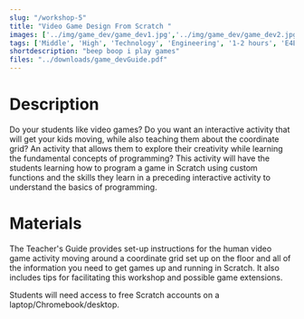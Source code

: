 ```yaml
---
slug: "/workshop-5"
title: "Video Game Design From Scratch "
images: ['../img/game_dev/game_dev1.jpg','../img/game_dev/game_dev2.jpg','../img/game_dev/game_dev3.jpg','../img/game_dev/game_dev4.jpg', ]
tags: ['Middle', 'High', 'Technology', 'Engineering', '1-2 hours', 'E4E']
shortdescription: "beep boop i play games"
files: "../downloads/game_devGuide.pdf"
---
```


# Description 
Do your students like video games? Do you want an interactive activity that will get your kids moving, while also teaching them about the coordinate grid? An activity that allows them to explore their creativity while learning the fundamental concepts of programming? This activity will have the students learning how to program a game in Scratch using custom functions and the skills they learn in a preceding interactive activity to understand the basics of programming. 

# Materials
 The Teacher's Guide provides set-up instructions for the human video game activity moving around a coordinate grid set up on the floor and all of the information you need to get games up and running in Scratch. It also includes tips for facilitating this workshop and possible game extensions.

Students will need access to free Scratch accounts on a laptop/Chromebook/desktop. 
